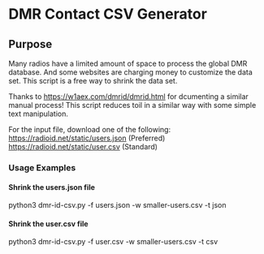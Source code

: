 # DMR Contact CSV Generator
## Purpose

Many radios have a limited amount of space to process the global DMR database.
And some websites are charging money to customize the data set.
This script is a free way to shrink the data set.

Thanks to https://w1aex.com/dmrid/dmrid.html for dcumenting a similar manual process!
This script reduces toil in a similar way with some simple text manipulation.

For the input file, download one of the following:
https://radioid.net/static/users.json (Preferred)
https://radioid.net/static/user.csv (Standard)

### Usage Examples
#### Shrink the users.json file
python3 dmr-id-csv.py -f users.json -w smaller-users.csv -t json
#### Shrink the user.csv file
python3 dmr-id-csv.py -f user.csv -w smaller-users.csv -t csv

